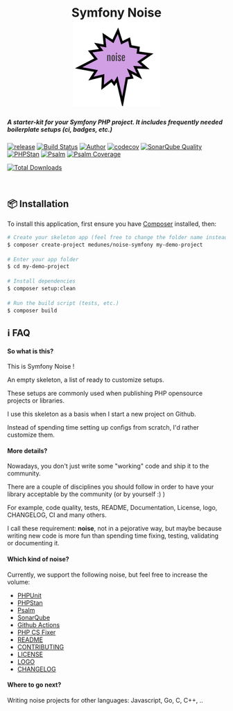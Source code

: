 <h1 align="center">
Symfony Noise
    <br>
    <img src="https://github.com/medunes/noise-symfony/blob/master/logo.png" width="200">
</h1>

<h5>A starter-kit for your Symfony PHP project. It includes frequently needed boilerplate setups (ci, badges, etc.)</h3>

[![release](https://img.shields.io/packagist/v/medunes/noise-symfony?style=flat-square)](https://packagist.org/packages/medunes/noise-symfony)
[![Build Status](https://github.com/medunes/noise-symfony/workflows/build/badge.svg?style=flat-square)](https://github.com/MedUnes/noise-symfony/actions?query=workflow%3A%22build%22)
[![Author](https://img.shields.io/badge/author-@medunes-blue.svg?style=flat-square)](https://twitter.com/medunes2)
[![codecov](https://codecov.io/gh/medunes/noise-symfony/branch/master/graph/badge.svg)](https://codecov.io/gh/medunes/noise-symfony/branch)
[![SonarQube Quality](https://sonarcloud.io/api/project_badges/measure?project=MedUnes_noise-symfony&metric=alert_status)](https://sonarcloud.io/dashboard?id=MedUnes_noise-symfony)
[![PHPStan](https://img.shields.io/badge/PHPStan-Level%205-brightgreen.svg?style=flat&logo=php)](https://shields.io/#/)
[![Psalm](https://img.shields.io/badge/Psalm-Level%205-brightgreen.svg?style=flat&logo=php)](https://shields.io/#/)
[![Psalm Coverage](https://shepherd.dev/github/MedUnes/noise-symfony/coverage.svg)](https://shepherd.dev/github/MedUnes/noise-symfony/coverage.svg)

[![Total Downloads](https://img.shields.io/packagist/dt/medunes/noise-symfony?style=flat-square)](https://packagist.org/packages/medunes/noise-symfony)

<br>

## 📦 Installation

To install this application, first ensure you have [Composer](https://getcomposer.org/download//) installed, then: 


```bash
# Create your skeleton app (feel free to change the folder name instead of the demo one)
$ composer create-project medunes/noise-symfony my-demo-project

# Enter your app folder
$ cd my-demo-project

# Install dependencies
$ composer setup:clean

# Run the build script (tests, etc.)
$ composer build

```

## ℹ️ FAQ

#### So what is this?
This is Symfony Noise !

An empty skeleton, a list of ready to customize setups.

These setups are commonly used when publishing PHP opensource projects or libraries.

I use this skeleton as a basis when I start a new project on Github.

Instead of spending time setting up configs from scratch, I'd rather customize them.


#### More details?
Nowadays, you don't just write some "working" code and ship it to the community.

There are a couple of disciplines you should follow in order to have your library acceptable by the community (or by yourself :) )

For example, code quality, tests, README, Documentation, License, logo, CHANGELOG, CI and many others.

I call these requirement: **noise**, not in a  pejorative way, but maybe because writing new code is more fun than spending time fixing, testing, validating or documenting it.

#### Which kind of noise?

Currently, we support the following noise, but feel free to increase the volume:

* [PHPUnit](https://phpunit.de/announcements/phpunit-9.html)
* [PHPStan](https://github.com/phpstan/phpstan)
* [Psalm](https://github.com/vimeo/psalm)
* [SonarQube](https://docs.travis-ci.com/user/sonarcloud/)
* [Github Actions](https://github.com/marketplace/actions/setup-php-action)
* [PHP CS Fixer](https://github.com/FriendsOfPHP/PHP-CS-Fixer#usage)
* [README](https://github.com/medunes/noise-symfony/blob/master/README.md)
* [CONTRIBUTING](https://github.com/medunes/noise-symfony/blob/master/CONTRIBUTING.md)
* [LICENSE](https://github.com/medunes/noise-symfony/blob/master/LICENSE.md)
* [LOGO](https://github.com/medunes/noise-symfony/blob/master/logo.png)
* [CHANGELOG](https://github.com/medunes/noise-symfony/blob/master/CHANGELOG.md)

#### Where to go next?

Writing noise projects for other languages: Javascript, Go, C, C++, ..


